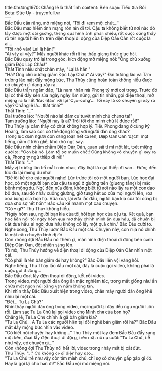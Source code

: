 title:Chương1970: Chẳng lẽ là thất tình
content:
Biên soạn: Tiểu Gia Bối<br>Beta: Đức Uy - truyenfull.vn<br>---<br>Bắc Đẩu cắn răng, mở miệng nói, "Tôi đi xem một chút..."<br>Bắc Đẩu mạo hiểm tính mạng rón rén đi tới. Cậu ta không biết từ nơi nào đó lấy được một cái gương, thông qua hình ảnh phản chiếu, rốt cuộc cũng thấy rõ tên người hiển thị trên điện thoại di động của Diệp Oản Oản rốt cuộc là ai…<br>"Tôi nhổ vào! Lại là hắn!"<br>"Ai vậy ai vậy?" Mấy người khác rối rít hạ thấp giọng thúc giục hỏi.<br>Bắc Đẩu quay trở lại trong góc, kích động mở miệng nói: "Ông chủ xưởng giấm Độc Lập Châu!"<br>Thất Tinh nhíu chặt chân mày, "Lại là hắn!"<br>"Hả? Ông chủ xưởng giấm Độc Lập Châu? Ai vậy?" Đại trưởng lão và Tam trưởng lão mặt đầy mộng bức, Thu Thủy cũng hoàn toàn không hiểu được có chuyện gì đang xảy ra.<br>Bắc Đẩu trầm ngâm đáp, "Là nam nhân mà Phong tỷ mới coi trọng. Trước đó lại có thể đầy sến súa ngày ngày làm nũng, gửi tin nhắn, gọi điện thoại, mở miệng ra là hết ‘Bảo-Bảo’ với lại ‘Cục-cưng’... Tối nay là có chuyện gì xảy ra vậy? Chẳng lẽ là... thất tình?"<br>Thất Tinh: "..."<br>Đại trưởng lão: "Người nào lại dám cự tuyệt minh chủ chúng ta!"<br>Tam trưởng lão: "Người này là ai? Trói tới cho minh chủ là được rồi!"<br>Thu Thủy lại cảm thấy có chút không hợp lý. Tiểu Phong đang ở cùng Kỷ Hoàng, làm sao còn có thể động lòng với người đàn ông khác?<br>Trong lúc đám người còn đang loạn hết cả lên, Diệp Oản Oản ‘oạch’ một tiếng, nằm ở trên ghế, khò khò ngủ say.<br>Bắc Đẩu nhìn chằm chằm Diệp Oản Oản, quan sát tỉ mỉ một lát, toét miệng cười to: "Con bà nó! Làm tôi sợ muốn chết! Cũng không có chuyện gì xảy ra cả, Phong tỷ ngủ thiếp đi rồi!"<br>Thất Tinh: "..."<br>Mấy vị trưởng lão trố mắt nhìn nhau, đây thật là ngủ thiếp đi sao... Đừng đến lúc đó lại mộng du nha!<br>"Để tôi kể cho các người nghe! Lúc trước tôi có một người bạn. Lúc học đại học, có một người bạn của cậu ta ngủ ở giường trên (giường tầng) bị mắc bệnh mộng du. Ngủ đến nửa đêm, không biết từ nơi nào lấy ra một con dao bổ dưa, sau đó nhảy xuống giường, giở tung hết áo của mọi người lên, xoa xoa bụng của bọn họ. Vừa xoa, lại vừa lắc đầu, người bạn kia của tôi cũng bị dọa cho sợ hết hồn." Bắc Đẩu kể nhanh một câu chuyện.<br>"Có ý gì?" Thu Thủy không hiểu.<br>"Ngày hôm sau, người bạn kia của tôi hỏi bạn học của cậu ta. Kết quả, bạn học hắn nói, tối ngày hôm qua mơ thấy chính mình ăn dưa hấu, đã chuẩn bị cắt dưa hấu, ai ngờ, dưa hấu không có lấy một quả chín." Bắc Đẩu cười to.<br>Nghe xong, Thu Thủy lườm Bắc Đẩu một cái. Chuyện này, con mịa nó chính là một câu chuyện kinh dị đó.<br>Còn không đợi Bắc Đẩu nói thêm gì, màn hình điện thoại di động bên cạnh Diệp Oản Oản, đột nhiên sáng lên.<br>Tò mò, Thu Thủy hướng về điện thoại di động của Diệp Oản Oản nhìn một cái.<br>"Có phải là tên bán giấm đó hay không?" Bắc Đẩu liền vội vàng hỏi.<br>Nghe tiếng, Thu Thủy lắc đầu một cái, đây là cuộc gọi video, không phải là cuộc gọi thường...<br>Bắc Đẩu đoạt lấy điện thoại di động, kết nối video.<br>Trong video, một người đàn ông ăn mặc nghiêm túc, trong mắt giống như ẩn chứa một ngọn núi băng vạn năm không tan.<br>Khi nhìn thấy Bắc Đẩu xuất hiện trong video, chân mày người đàn ông khẽ nhíu lại một cái.<br>"Đệt... Tu La Chủ?"<br>Nhìn thấy người đàn ông trong video, mọi người tại đây đều ngu người luôn rồi. Làm sao Tu La Chủ lại gọi video cho Minh chủ của bọn họ?<br>Chẳng lẽ, Tu La Chủ chính là gã bán giấm kia?<br>"Tu La Chủ... A Tu La các người hiện tại đổi nghề bán giấm rồi hả?" Bắc Đẩu mặt đầy mộng bức nhìn vào video.<br>"Có biết nói chuyện hay không..." Thu Thủy một tay đem Bắc Đẩu đẩy sang một bên, đoạt lấy điện thoại di động, trên mặt nở nụ cười: "Tu La Chủ, trễ như vậy, có chuyện gì..."<br>Còn không đợi Thu Thủy nói hết lời, video trong nháy mắt bị cắt đứt.<br>Thu Thủy: "..." Cô không có sĩ diện hay sao…<br>"Tu La Chủ trễ như vậy còn tìm minh chủ, chỉ sợ có chuyện gấp gáp gì đó. Hay là gọi lại cho hắn đi!" Bắc Đẩu vội mở miệng nói.